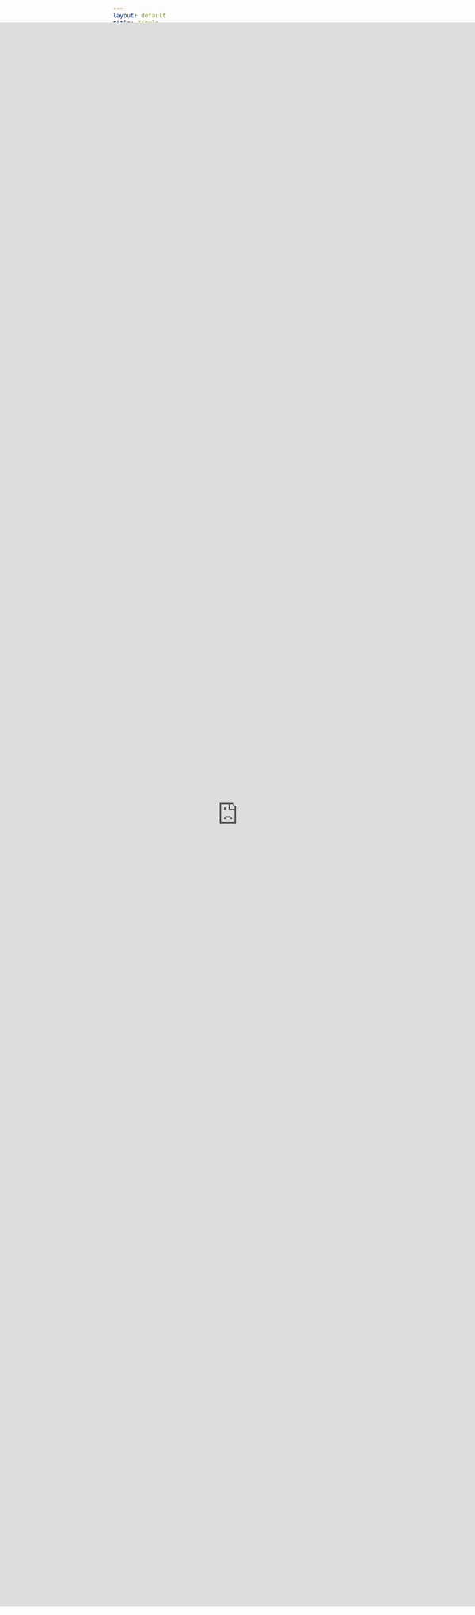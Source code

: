 ```yaml
---
layout: default 
title: Titulo
---
```


<iframe src="http://foro-pilasengine.com.ar" frameborder="0" style="overflow:hidden;overflow-x:hidden;overflow-y:hidden;height:80%;width:100%;position:absolute;top:100px;left:0px;right:0px;bottom:0px"></iframe>
